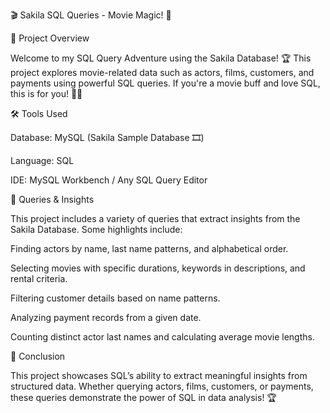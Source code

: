 🎬 Sakila SQL Queries - Movie Magic! 🍿

🎯 Project Overview

Welcome to my SQL Query Adventure using the Sakila Database! 🏆 This project explores movie-related data such as actors, films, customers, and payments using powerful SQL queries. If you're a movie buff and love SQL, this is for you! 🍕🎥

🛠 Tools Used

Database: MySQL (Sakila Sample Database 🎞️)

Language: SQL

IDE: MySQL Workbench / Any SQL Query Editor

📌 Queries & Insights

This project includes a variety of queries that extract insights from the Sakila Database. Some highlights include:

Finding actors by name, last name patterns, and alphabetical order.

Selecting movies with specific durations, keywords in descriptions, and rental criteria.

Filtering customer details based on name patterns.

Analyzing payment records from a given date.

Counting distinct actor last names and calculating average movie lengths.

🚀 Conclusion

This project showcases SQL’s ability to extract meaningful insights from structured data. Whether querying actors, films, customers, or payments, these queries demonstrate the power of SQL in data analysis! 🏆

